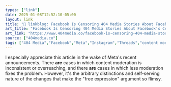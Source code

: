 ```yaml
---
types: ["link"]
date: 2025-01-08T12:52:10-05:00
layout: link
title: "🔗 linkblog: Facebook Is Censoring 404 Media Stories About Facebook's Censorship'"
art_title: "Facebook Is Censoring 404 Media Stories About Facebook's Censorship"
art_link: "https://www.404media.co/facebook-is-censoring-404-media-stories-about-facebooks-censorship/"
source: ["404media.co"]
tags: ["404 Media","Facebook","Meta","Instagram","Threads","content moderation"]
---
```

I especially appreciate this article in the wake of Meta's recent announcements. There **are** cases in which content moderation is inconsistent or overreaching, and there **are** cases in which less moderation fixes the problem. However, it's the arbitrary distinctions and self-serving nature of the changes that make the "free expression" argument so flimsy.
